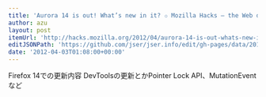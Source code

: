 ```yaml
---
title: 'Aurora 14 is out! What’s new in it? ✩ Mozilla Hacks – the Web developer blog'
author: azu
layout: post
itemUrl: 'http://hacks.mozilla.org/2012/04/aurora-14-is-out-whats-new-in-it/'
editJSONPath: 'https://github.com/jser/jser.info/edit/gh-pages/data/2012/04/index.json'
date: '2012-04-03T01:08:00+00:00'
---
```

Firefox 14での更新内容
DevToolsの更新とかPointer Lock API、MutationEventなど
